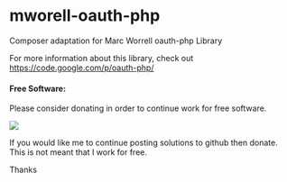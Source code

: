 mworell-oauth-php
=================

Composer adaptation for Marc Worrell oauth-php Library

For more information about this library, check out https://code.google.com/p/oauth-php/

#### Free Software:
Please consider donating in order to continue work for free software.

[![](https://www.paypalobjects.com/en_US/i/btn/btn_donateCC_LG.gif)](https://www.paypal.com/cgi-bin/webscr?cmd=_s-xclick&hosted_button_id=RVACW559Q5Z92)

If you would like me to continue posting solutions to github then donate. This is not meant that I work for free.

Thanks
